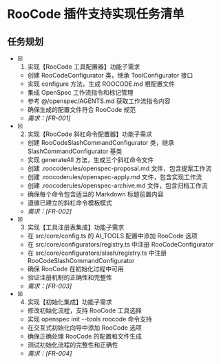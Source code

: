 # RooCode 插件支持实现任务清单

## 任务规划

- [x] 1. 实现【RooCode 工具配置器】功能子需求
  - 创建 RooCodeConfigurator 类，继承 ToolConfigurator 接口
  - 实现 configure 方法，生成 ROOCODE.md 根配置文件
  - 集成 OpenSpec 工作流指令和标记管理
  - 参考 @/openspec/AGENTS.md 获取工作流指令内容
  - 确保生成的配置文件符合 RooCode 规范
  - _需求：[FR-001]_

- [x] 2. 实现【RooCode 斜杠命令配置器】功能子需求
  - 创建 RooCodeSlashCommandConfigurator 类，继承 SlashCommandConfigurator 基类
  - 实现 generateAll 方法，生成三个斜杠命令文件
  - 创建 .roocoderules/openspec-proposal.md 文件，包含提案工作流
  - 创建 .roocoderules/openspec-apply.md 文件，包含实现工作流
  - 创建 .roocoderules/openspec-archive.md 文件，包含归档工作流
  - 确保每个命令包含适当的 Markdown 标题前置内容
  - 遵循已建立的斜杠命令模板模式
  - _需求：[FR-002]_

- [x] 3. 实现【工具注册表集成】功能子需求
  - 在 src/core/config.ts 的 AI_TOOLS 配置中添加 RooCode 选项
  - 在 src/core/configurators/registry.ts 中注册 RooCodeConfigurator
  - 在 src/core/configurators/slash/registry.ts 中注册 RooCodeSlashCommandConfigurator
  - 确保 RooCode 在初始化过程中可用
  - 验证注册机制的正确性和完整性
  - _需求：[FR-003]_

- [x] 4. 实现【初始化集成】功能子需求
  - 修改初始化流程，支持 RooCode 工具选择
  - 实现 openspec init --tools roocode 命令支持
  - 在交互式初始化向导中添加 RooCode 选项
  - 确保正确处理 RooCode 的配置和文件生成
  - 测试初始化流程的完整性和正确性
  - _需求：[FR-004]_